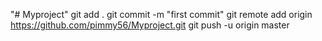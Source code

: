 "# Myproject" 
git add . 
git commit -m "first commit"
git remote add origin https://github.com/pimmy56/Myproject.git
git push -u origin master
